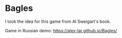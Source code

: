# Bagles

I took the idea for this game from Al Sweigart's book. 

Game in Russian 
demo: https://alex-lar.github.io/Bagles/
